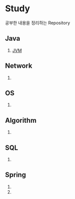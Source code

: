 # Study
공부한 내용을 정리하는 Repository



## Java

1. [JVM](Java/JVM.md)

   



## Network

1. 



## OS

1. 



## Algorithm

1. 



## SQL

1. 



## Spring

1. [JPA]: Spring/SpringBoot_프로젝트에_JPA_적용하기.md

2. [Lombok]: Spring/SpringBoot_프로젝트에_롬복(lombok)_적용하기.md




